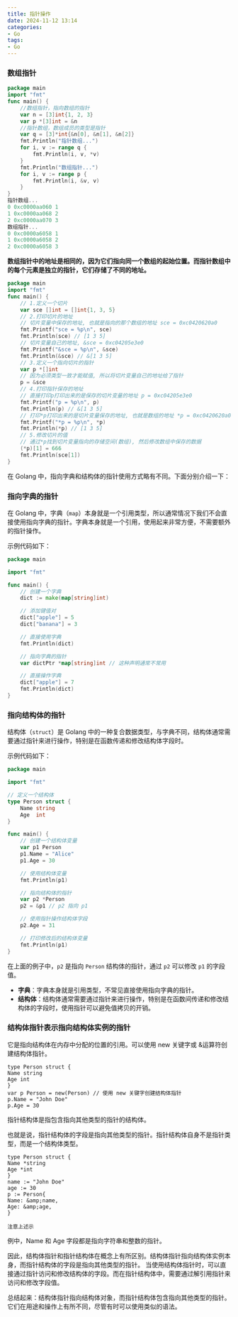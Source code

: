 ```yaml
---
title: 指针操作
date: 2024-11-12 13:14  
categories:
- Go
tags:
- Go
---
```


### 数组指针

```go
package main
import "fmt"
func main() {
    //数组指针，指向数组的指针
    var n = [3]int{1, 2, 3}
    var p *[3]int = &n
    //指针数组，数组成员的类型是指针
    var q = [3]*int{&n[0], &n[1], &n[2]}
    fmt.Println("指针数组...")
    for i, v := range q {
        fmt.Println(i, v, *v)
    }
    fmt.Println("数组指针...")
    for i, v := range p {
        fmt.Println(i, &v, v)
    }
}
指针数组...
0 0xc0000aa060 1
1 0xc0000aa068 2
2 0xc0000aa070 3
数组指针...
0 0xc0000a6058 1
1 0xc0000a6058 2
2 0xc0000a6058 3
```

**数组指针中的地址是相同的，因为它们指向同一个数组的起始位置。而指针数组中的每个元素是独立的指针，它们存储了不同的地址。**

```go
package main
import "fmt"
func main() {
    // 1.定义一个切片
    var sce []int = []int{1, 3, 5}
    // 2.打印切片的地址
    // 切片变量中保存的地址, 也就是指向的那个数组的地址 sce = 0xc0420620a0
    fmt.Printf("sce = %p\n", sce)
    fmt.Println(sce) // [1 3 5]
    // 切片变量自己的地址, &sce = 0xc04205e3e0
    fmt.Printf("&sce = %p\n", &sce)
    fmt.Println(&sce) // &[1 3 5]
    // 3.定义一个指向切片的指针
    var p *[]int
    // 因为必须类型一致才能赋值, 所以将切片变量自己的地址给了指针
    p = &sce
    // 4.打印指针保存的地址
    // 直接打印p打印出来的是保存的切片变量的地址 p = 0xc04205e3e0
    fmt.Printf("p = %p\n", p)
    fmt.Println(p) // &[1 3 5]
    // 打印*p打印出来的是切片变量保存的地址, 也就是数组的地址 *p = 0xc0420620a0
    fmt.Printf("*p = %p\n", *p)
    fmt.Println(*p) // [1 3 5]
    // 5.修改切片的值
    // 通过*p找到切片变量指向的存储空间(数组), 然后修改数组中保存的数据
    (*p)[1] = 666
    fmt.Println(sce[1])
}
```

在 Golang 中，指向字典和结构体的指针使用方式略有不同。下面分别介绍一下：

### 指向字典的指针

在 Golang 中，字典（`map`）本身就是一个引用类型，所以通常情况下我们不会直接使用指向字典的指针。字典本身就是一个引用，使用起来非常方便，不需要额外的指针操作。

示例代码如下：

```go
package main

import "fmt"

func main() {
    // 创建一个字典
    dict := make(map[string]int)

    // 添加键值对
    dict["apple"] = 5
    dict["banana"] = 3

    // 直接使用字典
    fmt.Println(dict)

    // 指向字典的指针
    var dictPtr *map[string]int // 这种声明通常不常用

    // 直接操作字典
    dict["apple"] = 7
    fmt.Println(dict)
}
```

### 指向结构体的指针

结构体（`struct`）是 Golang 中的一种复合数据类型，与字典不同，结构体通常需要通过指针来进行操作，特别是在函数传递和修改结构体字段时。

示例代码如下：

```go
package main

import "fmt"

// 定义一个结构体
type Person struct {
    Name string
    Age  int
}

func main() {
    // 创建一个结构体变量
    var p1 Person
    p1.Name = "Alice"
    p1.Age = 30

    // 使用结构体变量
    fmt.Println(p1)

    // 指向结构体的指针
    var p2 *Person
    p2 = &p1 // p2 指向 p1

    // 使用指针操作结构体字段
    p2.Age = 31

    // 打印修改后的结构体变量
    fmt.Println(p1)
}
```

在上面的例子中，`p2` 是指向 `Person` 结构体的指针，通过 `p2` 可以修改 `p1` 的字段值。

- **字典**：字典本身就是引用类型，不常见直接使用指向字典的指针。
- **结构体**：结构体通常需要通过指针来进行操作，特别是在函数间传递和修改结构体的字段时，使用指针可以避免值拷贝的开销。

### 结构体指针表示指向结构体实例的指针

它是指向结构体在内存中分配的位置的引用。可以使用 new 关键字或 &运算符创建结构体指针。

```
type Person struct {
Name string
Age int
}
var p Person = new(Person) // 使用 new 关键字创建结构体指针
p.Name = "John Doe"
p.Age = 30
```

指针结构体是指包含指向其他类型的指针的结构体。

也就是说，指针结构体的字段是指向其他类型的指针。指针结构体自身不是指针类型，而是一个结构体类型。

```
type Person struct {
Name *string
Age *int
}
name := "John Doe"
age := 30
p := Person{
Name: &amp;name,
Age: &amp;age,
}

注意上述示
```

例中，Name 和 Age 字段都是指向字符串和整数的指针。

因此，结构体指针和指针结构体在概念上有所区别。结构体指针指向结构体实例本身，而指针结构体的字段是指向其他类型的指针。
当使用结构体指针时，可以直接通过指针访问和修改结构体的字段。而在指针结构体中，需要通过解引用指针来访问和修改字段值。

总结起来：结构体指针指向结构体对象，而指针结构体包含指向其他类型的指针。它们在用途和操作上有所不同，尽管有时可以使用类似的语法。

